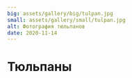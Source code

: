 ```yaml
---
big: assets/gallery/big/tulpan.jpg
small: assets/gallery/small/tulpan.jpg
alt: Фотография тюльпанов
date: 2020-11-14
---
```

# Тюльпаны